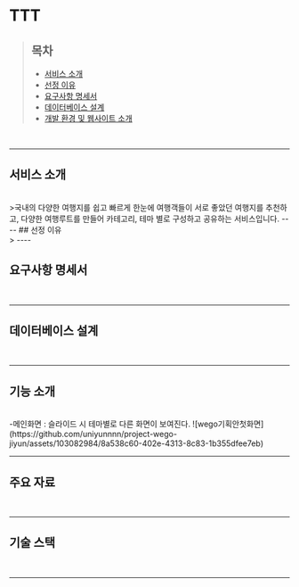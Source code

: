 # TTT

>   ## 목차
>   + [서비스 소개](#서비스-소개)
>   + [선정 이유](#선정-이유)
>   + [요구사항 명세서](#요구사항-명세서)
>   + [데이터베이스 설계](#데이터베이스-설계)
>   + [개발 환경 및 웹사이트 소개](#개발-환경-및-웹사이트-소개)

<br/>  

----
## 서비스 소개
<br/>  
>국내의 다양한 여행지를 쉽고 빠르게 한눈에 여행객들이 서로 좋았던 여행지를 추천하고, 다양한 여행루트를 만들어 카테고리, 테마 별로 구성하고 공유하는 서비스입니다.
----
## 선정 이유
<br/>  
>
----

## 요구사항 명세서
<br/>  

----

## 데이터베이스 설계
<br/>  

----

## 기능 소개
<br/>  
-메인화면 : 슬라이드 시 테마별로 다른 화면이 보여진다.
![wego기획안첫화면](https://github.com/uniyunnnn/project-wego-jiyun/assets/103082984/8a538c60-402e-4313-8c83-1b355dfee7eb)

----

## 주요 자료
<br/>  

----
## 기술 스택
<br/>  

----

